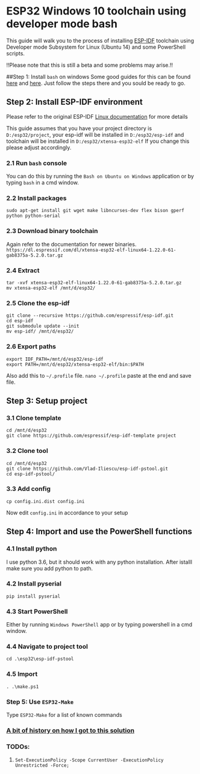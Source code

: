 ESP32 Windows 10 toolchain using developer mode bash
====================================================

This guide will walk you to the process of installing [ESP-IDF](https://github.com/espressif/esp-idf) toolchain 
using Developer mode Subsystem for Linux (Ubuntu 14) and some PowerShell scripts. 

!!Please note that this is still a beta and some problems may arise.!!

##Step 1: Install `bash` on windows
Some good guides for this can be found [here](http://www.windowscentral.com/how-install-bash-shell-command-line-windows-10)
and [here](http://www.windowscentral.com/how-install-bash-shell-command-line-windows-10). Just follow the steps there and 
you sould be ready to go.

## Step 2: Install ESP-IDF environment
Please refer to the original ESP-IDF [Linux documentation](https://esp-idf.readthedocs.io/en/latest/linux-setup.html) for more details

This guide assumes that you have your project directory is `D:/esp32/project`, your esp-idf will be installed in `D:/esp32/esp-idf`
and toolchain will be installed in `D:/esp32/xtensa-esp32-elf`
If you change this please adjust accordingly.

### 2.1 Run `bash` console
You can do this by running the `Bash on Ubuntu on Windows` application or by typing `bash` in a cmd window.
### 2.2 Install packages
`sudo apt-get install git wget make libncurses-dev flex bison gperf python python-serial`
### 2.3 Download binary toolchain
Again refer to the documentation for newer binaries.
 `https://dl.espressif.com/dl/xtensa-esp32-elf-linux64-1.22.0-61-gab8375a-5.2.0.tar.gz`
### 2.4 Extract
```
tar -xvf xtensa-esp32-elf-linux64-1.22.0-61-gab8375a-5.2.0.tar.gz
mv xtensa-esp32-elf /mnt/d/esp32/
```
### 2.5 Clone the esp-idf
```
git clone --recursive https://github.com/espressif/esp-idf.git
cd esp-idf
git submodule update --init
mv esp-idf/ /mnt/d/esp32/
```
### 2.6 Export paths
```
export IDF_PATH=/mnt/d/esp32/esp-idf
export PATH=/mnt/d/esp32/xtensa-esp32-elf/bin:$PATH
```
Also add this to `~/.profile` file.
`nano ~/.profile` paste at the end and save file.

## Step 3: Setup project
### 3.1 Clone template
```
cd /mnt/d/esp32
git clone https://github.com/espressif/esp-idf-template project
```
### 3.2 Clone tool
```
cd /mnt/d/esp32
git clone https://github.com/Vlad-Iliescu/esp-idf-pstool.git
cd esp-idf-pstool/
```
### 3.3 Add config
```
cp config.ini.dist config.ini
```
Now edit `config.ini` in accordance to your setup

## Step 4: Import and use the PowerShell functions
### 4.1 Install python 
I use python 3.6, but it should work with any python installation. After istalll make sure you add python to path.
### 4.2 Install pyserial
`pip install pyserial`
### 4.3 Start PowerShell
Either by running `Windows PowerShell` app or by typing powershell in a cmd window.
### 4.4 Navigate to project tool
`cd .\esp32\esp-idf-pstool`
### 4.5 Import
`. .\make.ps1`

### Step 5: Use `ESP32-Make`
Type `ESP32-Make` for a list of known commands

### [A bit of history on how I got to this solution](https://github.com/Vlad-Iliescu/esp-idf-pstool/wiki/history)
 
### TODOs:
1. `Set-ExecutionPolicy -Scope CurrentUser -ExecutionPolicy Unrestricted -Force;`
